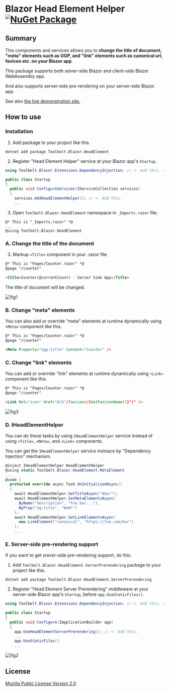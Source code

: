 # Blazor Head Element Helper [![NuGet Package](https://img.shields.io/nuget/v/Toolbelt.Blazor.HeadElement.svg)](https://www.nuget.org/packages/Toolbelt.Blazor.HeadElement/)

## Summary

This components and services allows you to **change the title of document, "meta" elements such as OGP, and "link" elements such as canonical url, favicon etc. on your Blazor app**.

This package supports both seiver-side Blazor and client-side Blazor WebAssembly app.

And also supports server-side pre-rendering on your server-side Blazor app.

See also [the live demonstration site.](https://demo-blazor-headelement.azurewebsites.net/)

## How to use

### Installation

1. Add package to your project like this.

```shell
dotnet add package Toolbelt.Blazor.HeadElement
```

2. Register "Head Element Helper" service at your Blazor app's `Startup`.

```csharp
using Toolbelt.Blazor.Extensions.DependencyInjection; // <- Add this, and...

public class Startup
{
  public void ConfigureServices(IServiceCollection services)
  {
    services.AddHeadElementHelper(); // <- Add this.
    ...
```

3. Open `Toolbelt.Blazor.HeadElement` namespace in `_Imports.razor` file.

```
@* This is "_Imports.razor" *@
...
@using Toolbelt.Blazor.HeadElement
```

### A. Change the title of the document

3. Markup `<Title>` component in your .razor file.

```html
@* This is "Pages/Counter.razor" *@
@page "/counter"

<Title>Counter(@currentCount) - Server Side App</Title>
```

The title of document will be changed.

![fig1](https://raw.githubusercontent.com/jsakamoto/Toolbelt.Blazor.HeadElement/master/.assets/fig1.png)

### B. Change "meta" elements

You can also add or override "meta" elements at runtime dynamically using `<Meta>` component like this.

```html
@* This is "Pages/Counter.razor" *@
@page "/counter"

<Meta Property="ogp:title" Content="Counter" />
```

### C. Change "link" elements

You can add or override "link" elements at runtime dynamically using `<Link>` component like this.

```html
@* This is "Pages/Counter.razor" *@
@page "/counter"

<Link Rel="icon" Href="@($"/favicons/{GetFaviconName()}")" />
```

![fig3](https://raw.githubusercontent.com/jsakamoto/Toolbelt.Blazor.HeadElement/master/.assets/fig3.gif)


### D. IHeadElementHelper

You can do these tasks by using `IHeadElementHelper` service instead of using `<Title>`, `<Meta>`, and `<Link>` components.

You can get the `IHeadElementHelper` service instnace by "Dependency Injection" mechanism.

```csharp
@inject IHeadElementHelper HeadElementHelper
@using static Toolbelt.Blazor.HeadElement.MetaElement
...
@code {
  protected override async Task OnInitializedAsync()
  {
    await HeadElementHelper.SetTitleAsync("Wow!");
    await HeadElementHelper.SetMetaElementsAsync(
      ByName("description", "Foo bar..."),
      ByProp("og:title", "WoW!")
    );
    await HeadElementHelper.SetLinkElementsAsync(
      new LinkElement("canonical", "https://foo.com/bar")
    );
    ...
```

### E. Server-side pre-rendering support

If you want to get srever-side pre-rendering support, do this.

1. Add `Toolbelt.Blazor.HeadElement.ServerPrerendering` package to your project like this.

```shell
dotnet add package Toolbelt.Blazor.HeadElement.ServerPrerendering
```

2. Register "Head Element Server Prerendering" middleware at your server-side Blazor app's `Startup`, before `app.UseStaticFiles()`.

```csharp
using Toolbelt.Blazor.Extensions.DependencyInjection; // <- Add this, and...

public class Startup
{
  public void Configure(IApplicationBuilder app)
  {
    app.UseHeadElementServerPrerendering(); // <- Add this.
    ...
    app.UseStaticFiles()
    ...
```

![fig2](https://raw.githubusercontent.com/jsakamoto/Toolbelt.Blazor.HeadElement/master/.assets/fig2.png)

## License

[Mozilla Public License Version 2.0](https://raw.githubusercontent.com/jsakamoto/Toolbelt.Blazor.HeadElement/master/LICENSE)
